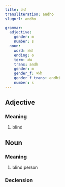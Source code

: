 ```yaml
---
title: अंधो
transliteration: andho
slugurl: andho

grammar: 
  adjective:
    gender: m
    number: s
  noun:
    word: अंधो
    ending: o
    term: अंध
    trans: andh
    gender: m
    gender_f: अंधी
    gender_f_trans: andhi
    number: s
---
```


## Adjective
### Meaning
1. blind

## Noun
### Meaning
1. blind person

### Declension
<noun-decl :grammar="grammar"></noun-decl>
